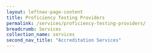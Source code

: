 ```yaml
---
layout: leftnav-page-content
title: Proficiency Testing Providers
permalink: /services/proficiency-testing-providers/
breadcrumb: Services
collection_name: services
second_nav_title: "Accreditation Services"
---
```


